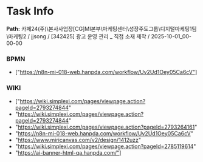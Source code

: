# Task Info

**Path:** 카페24(주)\본사사업장\[CG]MI본부\마케팅센터\성장주도그룹\디지털마케팅1팀\마케팅2 / jjsong / [342425] 광고 운영 관리 _ 직접 소재 제작 / 2025-10-01_00-00-00

### BPMN
- ["https://n8n-mi-018-web.hanpda.com/workflow/Uv2Ud1Oey05Ca6cV"]

### WIKI
- ["https://wiki.simplexi.com/pages/viewpage.action?pageId=2793274844"
- "https://wiki.simplexi.com/pages/viewpage.action?pageId=2793274844"
- "https://wiki.simplexi.com/pages/viewpage.action?pageId=2793264161"
- "https://n8n-mi-018-web.hanpda.com/workflow/Uv2Ud1Oey05Ca6cV"
- "https://www.miricanvas.com/v2/design/1412uzz"
- "https://wiki.simplexi.com/pages/viewpage.action?pageId=2785119614"
- "https://ai-banner-html-qa.hanpda.com/"]

